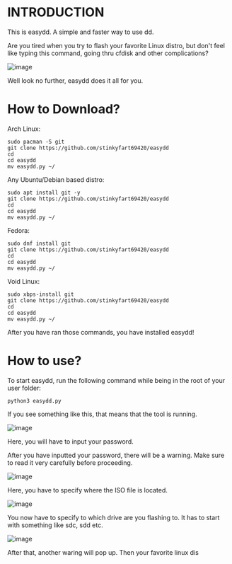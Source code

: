# INTRODUCTION
This is easydd. A simple and faster way to use dd.

Are you tired when you try to flash your favorite Linux distro, but don't feel like typing this command, going thru cfdisk and other complications?

![image](https://github.com/user-attachments/assets/dc034c61-cfdd-4e08-b7b7-c43f06c1c8ff)

Well look no further, easydd does it all for you.

# How to Download?

Arch Linux:
```
sudo pacman -S git
git clone https://github.com/stinkyfart69420/easydd
cd
cd easydd
mv easydd.py ~/
```

Any Ubuntu/Debian based distro:
```
sudo apt install git -y
git clone https://github.com/stinkyfart69420/easydd
cd
cd easydd
mv easydd.py ~/
```

Fedora:
```
sudo dnf install git
git clone https://github.com/stinkyfart69420/easydd
cd
cd easydd
mv easydd.py ~/
```

Void Linux:
```
sudo xbps-install git
git clone https://github.com/stinkyfart69420/easydd
cd
cd easydd
mv easydd.py ~/
``` 

After you have ran those commands, you have installed easydd!

# How to use?

To start easydd, run the following command while being in the root of your user folder:
```
python3 easydd.py
```

If you see something like this, that means that the tool is running.

![image](https://github.com/user-attachments/assets/2658b139-d6fc-4777-8d54-41756b6581af)

Here, you will have to input your password. 

After you have inputted your password, there will be a warning. Make sure to read it very carefully before proceeding.

![image](https://github.com/user-attachments/assets/a97d3355-f639-4714-a4e6-f7245aaee336)

Here, you have to specify where the ISO file is located.

![image](https://github.com/user-attachments/assets/b7511ee0-188b-4a86-ade5-2af9e9591217)

You now have to specify to which drive are you flashing to. It has to start with something like sdc, sdd etc.

![image](https://github.com/user-attachments/assets/20c823ed-219a-4ee0-848d-900fd1aca0f9)

After that, another waring will pop up. Then your favorite linux dis


